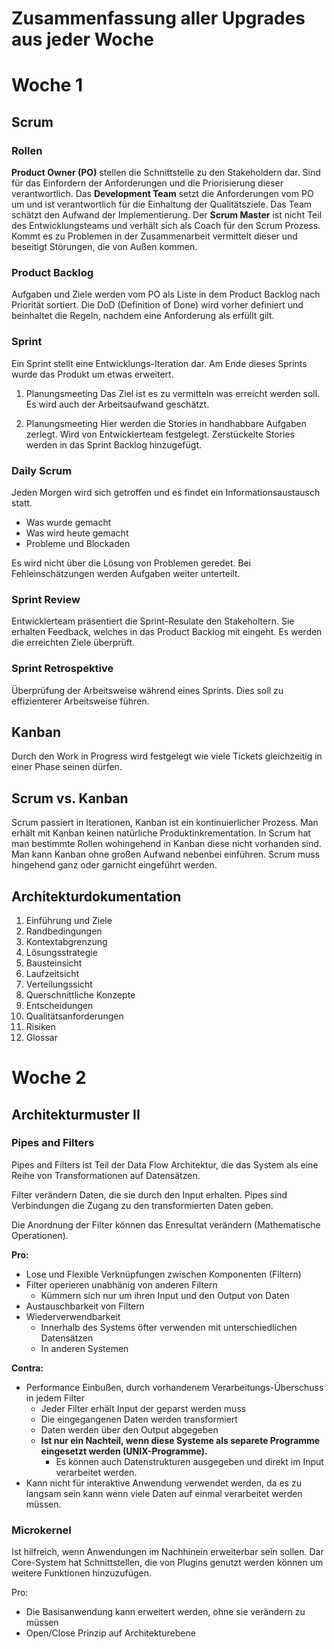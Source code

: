 # Zusammenfassung aller Upgrades aus jeder Woche

# Woche 1

## Scrum

### Rollen

**Product Owner (PO)** stellen die Schnittstelle zu den Stakeholdern dar. Sind für das Einfordern der Anforderungen und die Priorisierung dieser verantwortlich.
Das **Development Team** setzt die Anforderungen vom PO um und ist verantwortlich für die Einhaltung der Qualitätsziele. Das Team schätzt den Aufwand der Implementierung.
Der **Scrum Master** ist nicht Teil des Entwicklungsteams und verhält sich als Coach für den Scrum Prozess. Kommt es zu Problemen in der Zusammenarbeit vermittelt dieser und beseitigt Störungen, die von Außen kommen.

### Product Backlog

Aufgaben und Ziele werden vom PO als Liste in dem Product Backlog nach Priorität sortiert.
Die DoD (Definition of Done) wird vorher definiert und beinhaltet die Regeln, nachdem eine Anforderung als erfüllt gilt.

### Sprint
Ein Sprint stellt eine Entwicklungs-Iteration dar. Am Ende dieses Sprints wurde das Produkt um etwas erweitert. 

1. Planungsmeeting
    Das Ziel ist es zu vermitteln was erreicht werden soll. Es wird auch der Arbeitsaufwand geschätzt.
  
2. Planungsmeeting
    Hier werden die Stories in handhabbare Aufgaben zerlegt. Wird von Entwicklerteam festgelegt. Zerstückelte Stories werden in das Sprint Backlog hinzugefügt.
    
### Daily Scrum

Jeden Morgen wird sich getroffen und es findet ein Informationsaustausch statt.
- Was wurde gemacht
- Was wird heute gemacht
- Probleme und Blockaden

Es wird nicht über die Lösung von Problemen geredet. Bei Fehleinschätzungen werden Aufgaben weiter unterteilt.

### Sprint Review

Entwicklerteam präsentiert die Sprint-Resulate den Stakeholtern. Sie erhalten Feedback, welches in das Product Backlog mit eingeht. Es werden die erreichten Ziele überprüft.

### Sprint Retrospektive

Überprüfung der Arbeitsweise während eines Sprints. Dies soll zu effizienterer Arbeitsweise führen. 

## Kanban

Durch den Work in Progress wird festgelegt wie viele Tickets gleichzeitig in einer Phase seinen dürfen.

## Scrum vs. Kanban

Scrum passiert in Iterationen, Kanban ist ein kontinuierlicher Prozess. 
Man erhält mit Kanban keinen natürliche Produktinkrementation. 
In Scrum hat man bestimmte Rollen wohingehend in Kanban diese nicht vorhanden sind. Man kann Kanban ohne großen Aufwand nebenbei einführen. 
Scrum muss hingehend ganz oder garnicht eingeführt werden. 

## Architekturdokumentation
1. Einführung und Ziele
2. Randbedingungen
3. Kontextabgrenzung
4. Lösungsstrategie
5. Bausteinsicht
6. Laufzeitsicht
7. Verteilungssicht
8. Querschnittliche Konzepte
9. Entscheidungen
10. Qualitätsanforderungen
11. Risiken
12. Glossar

# Woche 2

## Architekturmuster II

### Pipes and Filters

Pipes and Filters ist Teil der Data Flow Architektur, die das System als eine Reihe von Transformationen auf Datensätzen.

Filter verändern Daten, die sie durch den Input erhalten. Pipes sind Verbindungen die Zugang zu den transformierten Daten geben.

Die Anordnung der Filter können das Enresultat verändern (Mathematische Operationen).

**Pro:**

- Lose und Flexible Verknüpfungen zwischen Komponenten (Filtern)
- Filter operieren unabhänig von anderen Filtern
    - Kümmern sich nur um ihren Input und den Output von Daten
- Austauschbarkeit von Filtern
- Wiederverwendbarkeit
    - Innerhalb des Systems öfter verwenden mit unterschiedlichen Datensätzen
    - In anderen Systemen

**Contra:**

- Performance Einbußen, durch vorhandenem Verarbeitungs-Überschuss in jedem Filter
    - Jeder Filter erhält Input der geparst werden muss
    - Die eingegangenen Daten werden transformiert
    - Daten werden über den Output abgegeben
    - **Ist nur ein Nachteil, wenn diese Systeme als separete Programme eingesetzt werden (UNIX-Programme).**
        - Es können auch Datenstrukturen ausgegeben und direkt im Input verarbeitet werden.
- Kann nicht für interaktive Anwendung verwendet werden, da es zu langsam sein kann wenn viele Daten auf einmal verarbeitet werden müssen.

 

### Microkernel

Ist hilfreich, wenn Anwendungen im Nachhinein erweiterbar sein sollen. Dar Core-System hat Schnittstellen, die von Plugins genutzt werden können um weitere Funktionen hinzuzufügen.

Pro:

- Die Basisanwendung kann erweitert werden, ohne sie verändern zu müssen
- Open/Close Prinzip auf Architekturebene
